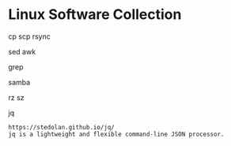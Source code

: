 # Linux Software Collection

cp scp rsync

sed awk 

grep

samba

rz sz

jq 

```
https://stedolan.github.io/jq/
jq is a lightweight and flexible command-line JSON processor.
```
